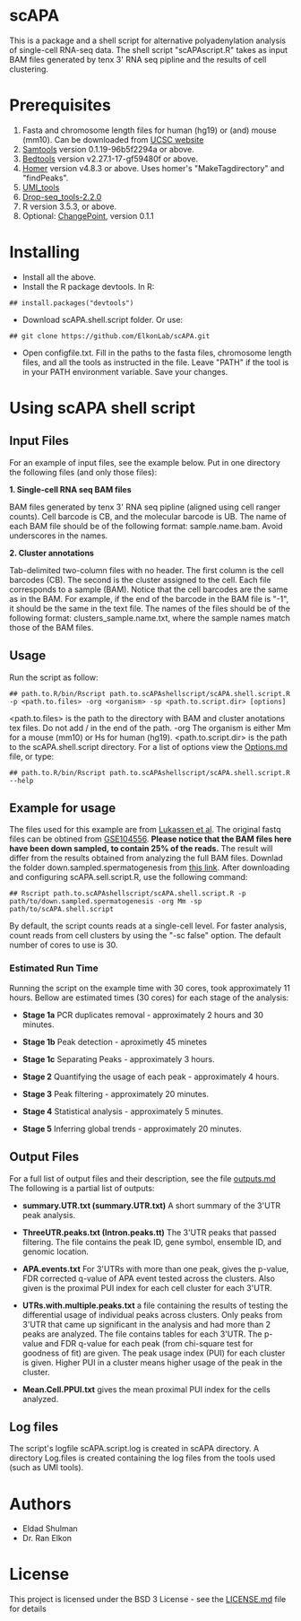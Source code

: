 scAPA
================

This is a package and a shell script for alternative polyadenylation analysis of single-cell RNA-seq data. The shell script "scAPAscript.R" takes as input BAM files generated by tenx 3' RNA seq pipline and the results of cell clustering.

Prerequisites
=============

1.  Fasta and chromosome length files for human (hg19) or (and) mouse (mm10). Can be downloaded from [UCSC website](http://hgdownload.cse.ucsc.edu/goldenPath/mm10/bigZips/)
2.  [Samtools](http://www.htslib.org/download/) version 0.1.19-96b5f2294a or above.
3.  [Bedtools](https://bedtools.readthedocs.io/en/latest/content/installation.html) version v2.27.1-17-gf59480f or above.
4.  [Homer](http://homer.ucsd.edu/homer/introduction/install.html) version v4.8.3 or above. Uses homer's "MakeTagdirectory" and "findPeaks".
5.  [UMI\_tools](https://github.com/CGATOxford/UMI-tools/blob/master/doc/QUICK_START.md)
6.  [Drop-seq\_tools-2.2.0](https://github.com/broadinstitute/Drop-seq/releases/tag/v2.2.0)
7.  R version 3.5.3, or above.
8.  Optional: [ChangePoint](https://sourceforge.net/projects/utr/files/), version 0.1.1

Installing
==========

-   Install all the above.
-   Install the R package devtools. In R:

<!-- -->

    ## install.packages("devtools")

-   Download scAPA.shell.script folder. Or use:

<!-- -->

    ## git clone https://github.com/ElkonLab/scAPA.git

-   Open configfile.txt. Fill in the paths to the fasta files, chromosome length files, and all the tools as instructed in the file. Leave "PATH" if the tool is in your PATH environment variable. Save your changes.

Using scAPA shell script
========================

Input Files
-----------

For an example of input files, see the example below. Put in one directory the following files (and only those files):

**1. Single-cell RNA seq BAM files**

BAM files generated by tenx 3' RNA seq pipline (aligned using cell ranger counts). Cell barcode is CB, and the molecular barcode is UB. The name of each BAM file should be of the following format: sample.name.bam. Avoid underscores in the names.

**2. Cluster annotations**

Tab-delimited two-column files with no header. The first column is the cell barcodes (CB). The second is the cluster assigned to the cell. Each file corresponds to a sample (BAM). Notice that the cell barcodes are the same as in the BAM. For example, if the end of the barcode in the BAM file is "-1", it should be the same in the text file. The names of the files should be of the following format: clusters\_sample.name.txt, where the sample names match those of the BAM files.

Usage
-----

Run the script as follow:

    ## path.to.R/bin/Rscript path.to.scAPAshellscript/scAPA.shell.script.R -p <path.to.files> -org <organism> -sp <path.to.script.dir> [options]

&lt;path.to.files&gt; is the path to the directory with BAM and cluster anotations tex files. Do not add / in the end of the path. -org The organism is either Mm for a mouse (mm10) or Hs for human (hg19). &lt;path.to.script.dir&gt; is the path to the scAPA.shell.script directory. For a list of options view the [Options.md](Options.md) file, or type:

    ## path.to.R/bin/Rscript path.to.scAPAshellscript/scAPA.shell.script.R --help

Example for usage
-----------------

The files used for this example are from [Lukassen et al](https://www.ncbi.nlm.nih.gov/pmc/articles/PMC6132189/). The original fastq files can be obtined from [GSE104556](https://www.ncbi.nlm.nih.gov/geo/query/acc.cgi?acc=GSE104556). **Please notice that the BAM files here have been down sampled, to contain 25% of the reads.** The result will differ from the results obtained from analyzing the full BAM files. Downlad the folder down.sampled.spermatogenesis from [this link](https://drive.google.com/open?id=1xK7lR2ECfJ-Cjb1f4bYnaA5JjYtdqrGA). After downloading and configuring scAPA.sell.script.R, use the following command:

    ## Rscript path.to.scAPAshellscript/scAPA.shell.script.R -p path/to/down.sampled.spermatogenesis -org Mm -sp path/to/scAPA.shell.script

By default, the script counts reads at a single-cell level. For faster analysis, count reads from cell clusters by using the "-sc false" option. The default number of cores to use is 30.

### Estimated Run Time

Running the script on the example time with 30 cores, took approximately 11 hours. Bellow are estimated times (30 cores) for each stage of the analysis:

-   **Stage 1a** PCR duplicates removal - approximately 2 hours and 30 minutes.

-   **Stage 1b** Peak detection - aproximetly 45 minetes

-   **Stage 1c** Separating Peaks - approximately 3 hours.

-   **Stage 2** Quantifying the usage of each peak - approximately 4 hours.

-   **Stage 3** Peak filtering - approximately 20 minutes.

-   **Stage 4** Statistical analysis - approximately 5 minutes.

-   **Stage 5** Inferring global trends - approximately 20 minutes.

Output Files
------------

For a full list of output files and their description, see the file [outputs.md](outputs.md) The following is a partial list of outputs:

-   **summary.UTR.txt (summary.UTR.txt)** A short summary of the 3'UTR peak analysis.

-   **ThreeUTR.peaks.txt (Intron.peaks.tt)** The 3'UTR peaks that passed filtering. The file contains the peak ID, gene symbol, ensemble ID, and genomic location.

-   **APA.events.txt** For 3'UTRs with more than one peak, gives the p-value, FDR corrected q-value of APA event tested across the clusters. Also given is the proximal PUI index for each cell cluster for each 3'UTR.

-   **UTRs.with.multiple.peaks.txt** a file containing the results of testing the differential usage of individual peaks across clusters. Only peaks from 3'UTR that came up significant in the analysis and had more than 2 peaks are analyzed. The file contains tables for each 3'UTR. The p-value and FDR q-value for each peak (from chi-square test for goodness of fit) are given. The peak usage index (PUI) for each cluster is given. Higher PUI in a cluster means higher usage of the peak in the cluster.

-   **Mean.Cell.PPUI.txt** gives the mean proximal PUI index for the cells analyzed.

Log files
---------

The script's logfile scAPA.script.log is created in scAPA directory. A directory Log.files is created containing the log files from the tools used (such as UMI tools).

Authors
=======

-   Eldad Shulman
-   Dr. Ran Elkon

License
=======

This project is licensed under the BSD 3 License - see the [LICENSE.md](LICENSE.md) file for details
